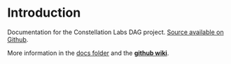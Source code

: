 # Introduction

Documentation for the Constellation Labs DAG project. 
[Source available on Github](https://github.com/Constellation-Labs/constellation/).

More information in the 
[docs folder](https://github.com/Constellation-Labs/constellation/tree/dev/docs-gh-pages)
and the 
[**github wiki**](https://github.com/Constellation-Labs/constellation/wiki).

